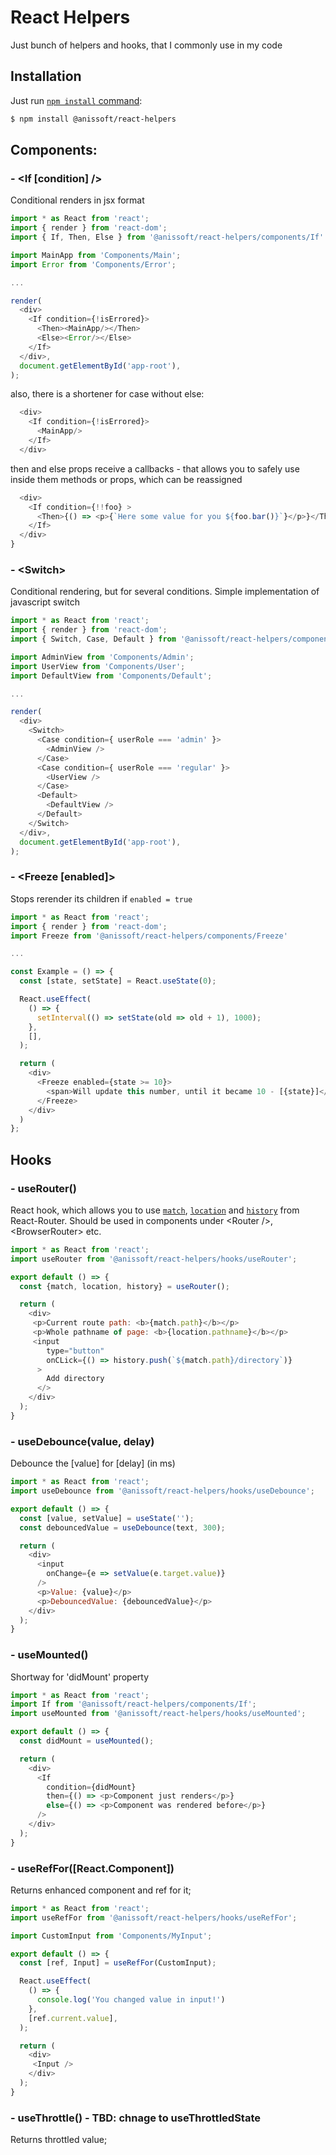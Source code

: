# React Helpers

Just bunch of helpers and hooks, that I commonly use in my code

## Installation
Just run [`npm install` command](https://docs.npmjs.com/getting-started/installing-npm-packages-locally):
```bash
$ npm install @anissoft/react-helpers
```
## Components:
### - \<If [condition] />
Conditional renders in jsx format

```js
import * as React from 'react';
import { render } from 'react-dom';
import { If, Then, Else } from '@anissoft/react-helpers/components/If'

import MainApp from 'Components/Main';
import Error from 'Components/Error';

...

render(
  <div>
    <If condition={!isErrored}>
      <Then><MainApp/></Then>
      <Else><Error/></Else>
    </If>
  </div>,
  document.getElementById('app-root'),
);
```

also, there is a shortener for case without else:

```js
  <div>
    <If condition={!isErrored}>
      <MainApp/>
    </If>
  </div>
```

then and else props receive a callbacks - that allows you to safely use inside them methods or props, which can be reassigned

```js
  <div>
    <If condition={!!foo} >
      <Then>{() => <p>{`Here some value for you ${foo.bar()}`}</p>}</Then>
    </If>
  </div>
}
```

### - \<Switch>

Conditional rendering, but for several conditions. Simple implementation of javascript switch 

```js
import * as React from 'react';
import { render } from 'react-dom';
import { Switch, Case, Default } from '@anissoft/react-helpers/components/Switch'

import AdminView from 'Components/Admin';
import UserView from 'Components/User';
import DefaultView from 'Components/Default';

...

render(
  <div>
    <Switch>
      <Case condition={ userRole === 'admin' }>
        <AdminView />
      </Case>
      <Case condition={ userRole === 'regular' }>
        <UserView />
      </Case>
      <Default>
        <DefaultView />
      </Default>
    </Switch>
  </div>,
  document.getElementById('app-root'),
);
```

### - \<Freeze [enabled]>
Stops rerender its children if ```enabled = true```

```js
import * as React from 'react';
import { render } from 'react-dom';
import Freeze from '@anissoft/react-helpers/components/Freeze'

...

const Example = () => {
  const [state, setState] = React.useState(0);

  React.useEffect(
    () => {
      setInterval(() => setState(old => old + 1), 1000);
    },
    [],
  );

  return (
    <div>
      <Freeze enabled={state >= 10}>
        <span>Will update this number, until it became 10 - [{state}]</span>
      </Freeze>
    </div>
  )
};
```

## Hooks

### - useRouter()

React hook, which allows you to use [`match`](https://github.com/ReactTraining/react-router/blob/master/packages/react-router/docs/api/match.md), [`location`](https://github.com/ReactTraining/react-router/blob/master/packages/react-router/docs/api/location.md) and [`history`](https://github.com/ReactTraining/react-router/blob/master/packages/react-router/docs/api/history.md) from React-Router. Should be used in components under \<Router />, \<BrowserRouter> etc.
```js
import * as React from 'react';
import useRouter from '@anissoft/react-helpers/hooks/useRouter';

export default () => {
  const {match, location, history} = useRouter();

  return (
    <div>
     <p>Current route path: <b>{match.path}</b></p>
     <p>Whole pathname of page: <b>{location.pathname}</b></p>
     <input 
        type="button"
        onCLick={() => history.push(`${match.path}/directory`)}
      >
        Add directory
      </>
    </div>
  );
}
```

### - useDebounce(value, delay)

Debounce the [value] for [delay] (in ms)
```js
import * as React from 'react';
import useDebounce from '@anissoft/react-helpers/hooks/useDebounce';

export default () => {
  const [value, setValue] = useState('');
  const debouncedValue = useDebounce(text, 300);

  return (
    <div>
      <input
        onChange={e => setValue(e.target.value)}
      />
      <p>Value: {value}</p>
      <p>DebouncedValue: {debouncedValue}</p>
    </div>
  );
}
```

### - useMounted()

Shortway for 'didMount' property
```js
import * as React from 'react';
import If from '@anissoft/react-helpers/components/If';
import useMounted from '@anissoft/react-helpers/hooks/useMounted';

export default () => {
  const didMount = useMounted();

  return (
    <div>
      <If 
        condition={didMount}
        then={() => <p>Component just renders</p>}
        else={() => <p>Component was rendered before</p>}
      />
    </div>
  );
}
```

### - useRefFor([React.Component])

Returns enhanced component and ref for it;
```js
import * as React from 'react';
import useRefFor from '@anissoft/react-helpers/hooks/useRefFor';

import CustomInput from 'Components/MyInput';

export default () => {
  const [ref, Input] = useRefFor(CustomInput);

  React.useEffect(
    () => {
      console.log('You changed value in input!')
    },
    [ref.current.value],
  );

  return (
    <div>
     <Input />
    </div>
  );
}
```

### - useThrottle() - TBD: chnage to useThrottledState

Returns throttled value;


